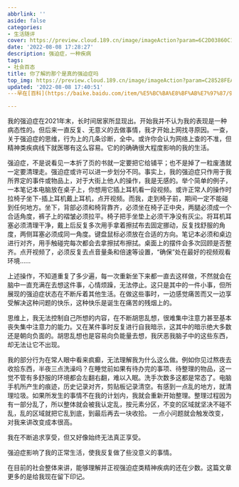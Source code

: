 ```yaml
---
abbrlink: ''
aside: false
categories:
- 生活随评
cover: https://preview.cloud.189.cn/image/imageAction?param=6C2D03860C1AB6079B9726F344A802D973233D8B374AAED75003643964C62EBD8C299CCA2DDC2BD76F82953E20381D7B0ACDEFC44171A1406F547F4563FC85F248E1C8F682EA9073BC8FD4690950DBB9F3F0E793816CC1BCFF785F66AD2EBDF434351B404503D04DD47FEB31DB8A3BAF
date: '2022-08-08 17:28:27'
description: 强迫症，一种疾病
tags:
- 社会百态
title: 你了解的那个是真的强迫症吗
top_img: https://preview.cloud.189.cn/image/imageAction?param=C28528FEA693DEB846AF0229F0621F8721ECFAF2DA89895B56F34B566FC54E33D5CBE0CA9F7B628BE1B7A9DA904214DB42F372AF64C74485D4264E2189220914482ABED527BAA08C64E7E7AF124BA6CC4CD917FBBEDADA4F1EC50C77A1A7FD556EFAB10EA619FBBA089C3415DEBC69A4
updated: '2022-08-08 17:40:51'
---早在[百科](https://baike.baidu.com/item/%E5%BC%BA%E8%BF%AB%E7%97%87/90900?fr=aladdin)与医院上，就认定强迫症是一种精神类疾病。但生活中大部分人还是不在意，拿强迫症当随口的玩笑，认为自身那就算强迫症。在这篇文章中我不想从医学官方去解释它，而是从一个现在患者的角度，去让大家了解它。

---
```




我的强迫症在2021年末，长时间居家所显现出。开始我并不认为我的表现是一种病态性的。但后来一直反复、无意义的去做事情，我才开始上网找寻原因。一查，关于强迫症的思维，行为上的几条诊断，全中。或许你会认为网络上查的不准，但精神类疾病线下就医哪有这么容易。它的的确确很大程度影响的我的生活。

强迫症，不是说看见一本折了页的书就一定要把它给铺平；也不是掉了一粒废渣就一定要清理走。强迫症或许可以进一步划分不同。事实上，我的强迫症只作用于我所界定的事件或物品上，对于大街上他人的操作，我是无感的。举个简单的例子，一本笔记本电脑放在桌子上，你想用它插上耳机看一段视频。或许正常人的操作时拉椅子坐下-插上耳机戴上耳机，点开视频。而我，走到椅子前，期间一定不能碰到任何地方。坐下，背部必须和椅背靠齐，必须坐在椅子正中央，两腿必须成一个合适角度，裤子上的褶皱必须拉平。椅子把手坐垫上必须干净没有灰尘。将耳机耳塞必须清理干净，戴上后反复多次用手拿着擦拭布去固定挪动，反复找舒服的角度，两侧耳塞必须成同一角度。键盘鼠标必须放在合适的方向。笔记本必须和桌边进行对齐，用手触碰完每次都会去拿擦拭布擦拭。桌面上的摆件会多次回顾是否整齐。点开视频了，必须反复去点音量条和倍速等设置，“确保”处在最好的视频观看环境……  

上述操作，不知道重复了多少遍，每一次重新坐下来都一直去这样做，不然就会在脑中一直充满在去想这件事，心情烦躁，无法停止。这只是其中的一件小事，但所展现的强迫症状态在不断斥着其他生活。在做这些事时，一边感觉痛苦而又一边享受解决这种问题的快乐，这种快乐是诞生在痛苦的残烟上的。  

思维上，我无法控制自己所想的内容，在不断胡思乱想，很难集中注意力甚至基本丧失集中注意力的能力。又在某件事时反复进行自我暗示，这其中的暗示绝大多数还是朝向负面的。胡思乱想也是容易向负能量去想，我厌恶我脑子中的这些东西，却无法让它不出现。  

我的部分行为在常人眼中看来疯癫，无法理解我为什么这么做。例如你见过熬夜去收拾东西，半夜三点洗澡吗？在睡觉前如果有待办完的事项、待整理的物品，这一觉不管有多舒服的环境都会左翻右翻，难以入眠。洗手次数多这都是常态了。电脑手机所产生的痕迹，历史记录对齐，剪贴板记录清空。有感到一点乱的地方，就清理垃圾。如果所发生的事情不在我的计划内，我就会重新开始整理。整理过程因为有一部分乱了，所以整体就会被我认定乱，按元素分区，不变的区域就坚决不碰不乱，乱的区域就把它乱到底，到最后再去一块收拾。  一点小问题就会触发改变，对我来讲改变成本很高。  

我在不断追求享受，但又好像始终无法真正享受。  

强迫症影响了我的正常生活，使我反复做了些没意义的事情。  

在目前的社会整体来讲，能够理解并正视强迫症类精神疾病的还在少数。这篇文章更多的是给我现在留下印记。
